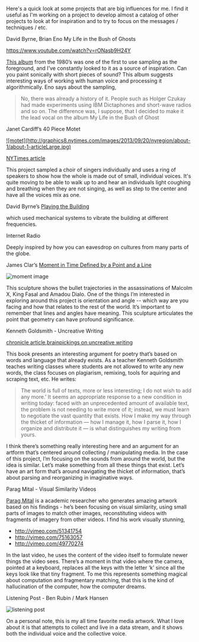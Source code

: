 Here's a quick look at some projects that are big influences for me.  I find it useful as I'm working on a project to develop almost a catalog of other projects to look at for inspiration and to try to focus on the messages / techniques / etc.  

David Byrne, Brian Eno  My Life in the Bush of Ghosts 

https://www.youtube.com/watch?v=rONasb9H24Y

<a target="_blank" href="http://en.wikipedia.org/wiki/My_Life_in_the_Bush_of_Ghosts_(album)">This album</a> from the 1980’s was one of the first to use sampling as the foreground, and I’ve constantly looked to it as a source of inspiration.  Can you paint sonically with short pieces of sound?    This album suggests interesting ways of working with human voice and processing it algorithmically.  Eno says about the sampling, 

> No, there was already a history of it. People such as Holger Czukay had made experiments using IBM Dictaphones and short-wave radios and so on. The difference was, I suppose, that I decided to make it the lead vocal on the album My Life in the Bush of Ghost

Janet Cardiff’s 40 Piece Motet

<a target="_blank" href="http://graphics8.nytimes.com/images/2013/09/20/nyregion/about-1/about-1-articleLarge.jpg">
![motet](http://graphics8.nytimes.com/images/2013/09/20/nyregion/about-1/about-1-articleLarge.jpg)

NYTimes article
</a>

This project sampled a choir of singers individually and uses a ring of speakers to show how the whole is made out of small, individual voices.  It's quite moving to be able to walk up to and hear an individuals light coughing and breathing when they are not singing, as well as step to the center and have all the voices mix as one. 

David Byrne’s <a target="_blank" href="http://www.davidbyrne.com/art/art_projects/playing_the_building/">Playing the Building</a>

which used mechanical systems to vibrate the building at different frequencies.

Internet Radio

Deeply inspired by how you can eavesdrop on cultures from many parts of the globe. 

James Clar’s [Moment in Time Defined by a Point and a Line
](http://www.jamesclar.com/artwork/a-moment-defined-by-a-point-and-a-line/)

![moment image](http://www.jamesclar.com/demo/wp-content/uploads/2013/02/a-moment-defined-by-a-point-and-a-line_00.jpg)

This sculpture shows the bullet trajectories in the assassinations of Malcolm X, King Fasal and Amadou Dialo.    One of the things I’m interested in exploring around this project is orientation and angle -- which way are you facing and how that relates to the rest of the world.  It’s important to remember that lines and angles have meaning.  This sculpture articulates the point that geometry can have profound significance.


Kenneth Goldsmith - Uncreative Writing

<a target="_blank" href="http://chronicle.com/article/Uncreative-Writing/128908/">chronicle article</a>,<a target="_blank" href="http://www.brainpickings.org/index.php/2013/02/13/uncreative-writing-kenneth-goldsmith/">brainpickings on uncreative writing</a>

This book presents an interesting argument for poetry that’s based on words and language that already exists.  As a teacher Kenneth Goldsmith teaches writing classes where students are not allowed to write any new words, the class focuses on plagiarism, remixing, tools for aquiring and scraping text, etc.   He writes: 

> The world is full of texts, more or less interesting; I do not wish to add any more.’ It seems an appropriate response to a new condition in writing today: faced with an unprecedented amount of available text, the problem is not needing to write more of it; instead, we must learn to negotiate the vast quantity that exists. How I make my way through the thicket of information — how I manage it, how I parse it, how I organize and distribute it — is what distinguishes my writing from yours.

I think there’s something really interesting here and an argument for an artform that’s centered around collecting / manipulating media.    In the case of this project, I’m focusing on the sounds from around the world, but the idea is similar.  Let’s make something from all these things that exist.  Let’s have an art form that’s around navigating the thicket of information, that’s about parsing and reorganizing in imaginative ways. 

Parag Mital - Visual Similarity Videos

<a target="_blank" href="http://pkmital.com/home/">Parag Mital</a> is a academic researcher who generates amazing artwork based on his findings - he’s been focusing on visual similarity, using small parts of images to match other images, reconstituting videos with fragments of imagery from other videos.   I find his work visually stunning, 

- <a target="_blank" href="http://vimeo.com/51341754">http://vimeo.com/51341754</a>
- <a target="_blank" href="http://vimeo.com/51341754">http://vimeo.com/75163057</a>
- <a target="_blank" href="http://vimeo.com/51341754">http://vimeo.com/49770274</a>

In the last video, he uses the content of the video itself to formulate newer things the video sees.  There’s a moment in that video where the camera, pointed at a keyboard, replaces all the keys with the letter ‘k’ since all the keys look like that tiny fragment.   To me this represents something magical about computation and fragmentary matching, that this is the kind of hallucination of the computer, how the computer dreams.   

Listening Post - Ben Rubin / Mark Hansen

![listening post](http://earstudio.com/wp-content/uploads/2010/01/4191127272_3dfa6e6333_b.jpg)

On a personal note, this is my all time favorite media artwork.  What I love about it is that attempts to collect and live in a data stream, and it shows both the individual voice and the collective voice.   
